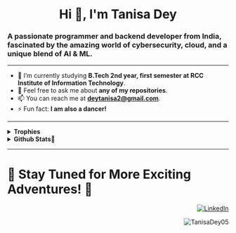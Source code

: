 # <h1 align="center">Hi 👋, I'm Tanisa Dey</h1>

### A passionate programmer and backend developer from India, fascinated by the amazing world of cybersecurity, cloud, and a unique blend of AI & ML.
---

- 🌱 I’m currently studying **B.Tech 2nd year, first semester at RCC Institute of Information Technology**.
- 💬 Feel free to ask me about **any of my repositories**.
- 📫 You can reach me at **[deytanisa2@gmail.com](mailto:deytanisa2@gmail.com)**.
- ⚡ Fun fact: **I am also a dancer!**

---

<details>
  <summary><b>Trophies</b></summary><br>
<p align="center"> 
  <a href="https://github.com/ryo-ma/github-profile-trophy"><img src="https://github-profile-trophy.vercel.app/?username=TanisaDey05&theme=onedark" alt="TanisaDey05" /></a> 
</p>
</details>

<details>
  <summary><b>Github Stats🐼</b></summary><br>
 <p align="center">
   &nbsp;<img align="center" src="https://github-readme-stats.vercel.app/api?username=TanisaDey05&show_icons=true&locale=en&theme=onedark" alt="TanisaDey05" />
   <img align="center" src="https://github-readme-streak-stats.herokuapp.com/?user=TanisaDey05&theme=onedark" alt="TanisaDey05" />
   <img align="center" src="https://github-readme-stats.vercel.app/api/top-langs?username=TanisaDey05&show_icons=true&locale=en&layout=compact&theme=onedark" alt="TanisaDey05" />
 </p>
</details>



---


# <h1 align="left">🎉 Stay Tuned for More Exciting Adventures! 🎉</h1>




<p align="right">
  <a href="https://www.linkedin.com/in/tanisa-dey-286769287?utm_source=share&utm_campaign=share_via&utm_content=profile&utm_medium=android_app" target="blank">
    <img alt='LinkedIn' src='https://img.shields.io/badge/LinkedIn-100000?style=for-the-badge&logo=LinkedIn&logoColor=white&labelColor=000000&color=0072b1'/></a>
</p>
<p align="right">
  <img src="https://komarev.com/ghpvc/?username=TanisaDey05&label=Profile%20views&color=0e75b6&style=flat" alt="TanisaDey05" /> 
</p>
